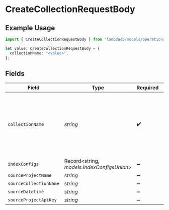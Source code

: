 # CreateCollectionRequestBody

## Example Usage

```typescript
import { CreateCollectionRequestBody } from "lambdadb/models/operations";

let value: CreateCollectionRequestBody = {
  collectionName: "<value>",
};
```

## Fields

| Field                                                                                   | Type                                                                                    | Required                                                                                | Description                                                                             |
| --------------------------------------------------------------------------------------- | --------------------------------------------------------------------------------------- | --------------------------------------------------------------------------------------- | --------------------------------------------------------------------------------------- |
| `collectionName`                                                                        | *string*                                                                                | :heavy_check_mark:                                                                      | Collection name must be unique within a project and the supported maximum length is 52. |
| `indexConfigs`                                                                          | Record<string, *models.IndexConfigsUnion*>                                              | :heavy_minus_sign:                                                                      | N/A                                                                                     |
| `sourceProjectName`                                                                     | *string*                                                                                | :heavy_minus_sign:                                                                      | N/A                                                                                     |
| `sourceCollectionName`                                                                  | *string*                                                                                | :heavy_minus_sign:                                                                      | N/A                                                                                     |
| `sourceDatetime`                                                                        | *string*                                                                                | :heavy_minus_sign:                                                                      | N/A                                                                                     |
| `sourceProjectApiKey`                                                                   | *string*                                                                                | :heavy_minus_sign:                                                                      | N/A                                                                                     |